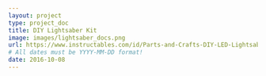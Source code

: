 ```yaml
---
layout: project
type: project_doc
title: DIY Lightsaber Kit
image: images/lightsaber_docs.png
url: https://www.instructables.com/id/Parts-and-Crafts-DIY-LED-Lightsaber/
# All dates must be YYYY-MM-DD format!
date: 2016-10-08
---
```

